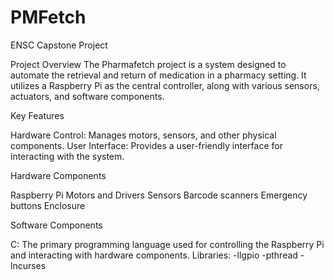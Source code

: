 # PMFetch
ENSC Capstone Project

Project Overview
The Pharmafetch project is a system designed to automate the retrieval and return of medication in a pharmacy setting. It utilizes a Raspberry Pi as the central controller, along with various sensors, actuators, and software components.

Key Features

Hardware Control: Manages motors, sensors, and other physical components.
User Interface: Provides a user-friendly interface for interacting with the system.

Hardware Components

Raspberry Pi
Motors and Drivers
Sensors
Barcode scanners
Emergency buttons
Enclosure

Software Components

C: The primary programming language used for controlling the Raspberry Pi and interacting with hardware components.
Libraries: -llgpio -pthread -lncurses
